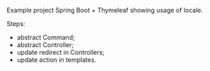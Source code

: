 Example project Spring Boot + Thymeleaf showing usage of locale.

Steps:
- abstract Command;
- abstract Controller;
- update redirect in Controllers;
- update action in templates.